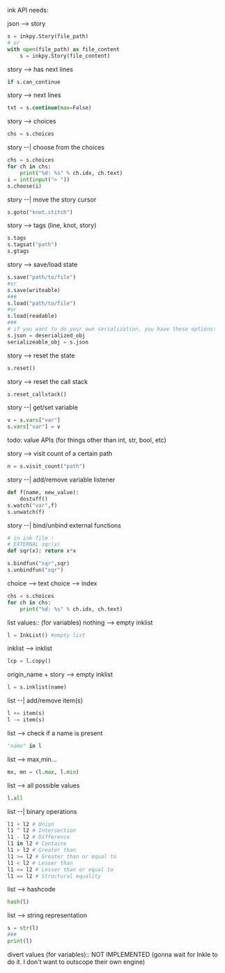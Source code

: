 ink API needs:

json --> story
```python
s = inkpy.Story(file_path)
# or
with open(file_path) as file_content
    s = inkpy.Story(file_content)
```

story --> has next lines
```python
if s.can_continue
```

story --> next lines
```python
txt = s.continue(max=False)
```

story --> choices
```python
chs = s.choices
```

story --| choose from the choices
```python
chs = s.choices
for ch in chs:
    print("%d: %s" % ch.idx, ch.text)
i = int(input("> "))
s.choose(i)
```

story --| move the story cursor
```python
s.goto("knot.stitch")
```

story --> tags (line, knot, story)
```python
s.tags
s.tagsat("path")
s.gtags
```

story --> save/load state
```python
s.save("path/to/file")
#or
s.save(writeable)
###
s.load("path/to/file")
#or
s.load(readable)
###
# if you want to do your own serialization, you have these options:
s.json = deserialized_obj
serializeable_obj = s.json
```

story --> reset the state
```python
s.reset()
```

story --> reset the call stack
```python
s.reset_callstack()
```

story --| get/set variable
``` python
v = s.vars["var"]
s.vars["var"] = v
```
todo: value APIs (for things other than int, str, bool, etc)

story --> visit count of a certain path
``` python
n = s.visit_count("path")
```

story --| add/remove variable listener
``` python
def f(name, new_value):
    dostuff()
s.watch("var",f)
s.unwatch(f)
```

story --| bind/unbind external functions
```python
# in ink file :
# EXTERNAL sqr(x)
def sqr(x): return x*x

s.bindfun("sqr",sqr)
s.unbindfun("sqr")
```

choice --> text
choice --> index
```python
chs = s.choices
for ch in chs:
    print("%d: %s" % ch.idx, ch.text)
```

list values:: (for variables)
nothing --> empty inklist
```python
l = InkList() #empty list
```
inklist --> inklist
```python
lcp = l.copy()
```
origin_name + story --> empty inklist
```python
l = s.inklist(name)
```

list --| add/remove item(s)
```python
l += item(s)
l -= item(s)
```
list --> check if a name is present
```python
"name" in l
```
list --> max,min...
```python
mx, mn = (l.max, l.min)
```
list --> all possible values
```python
l.all
```
list --| binary operations
```python
l1 + l2 # Union
l1 ^ l2 # Intersection
l1 - l2 # Difference
l1 in l2 # Contains
l1 > l2 # Greater than
l1 >= l2 # Greater than or equal to
l1 < l2 # Lesser than
l1 <= l2 # Lesser than or equal to
l1 == l2 # Structural equality
```
list --> hashcode
```python
hash(l)
```
list --> string representation
```python
s = str(l)
###
print(l)
```

divert values (for variables)::
NOT IMPLEMENTED
(gonna wait for Inkle to do it. I don't want to outscope their own engine)
